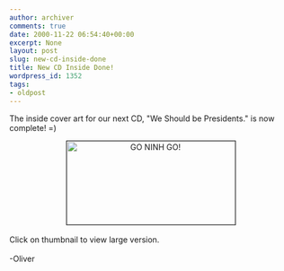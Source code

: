 ```yaml
---
author: archiver
comments: true
date: 2000-11-22 06:54:40+00:00
excerpt: None
layout: post
slug: new-cd-inside-done
title: New CD Inside Done!
wordpress_id: 1352
tags:
- oldpost
---
```


The inside cover art for our next CD, "We Should be Presidents." is now complete! =) <br /><center><a href="http://www.oliverweb.com/ninh/ninhprezinside.jpg"><img src="http://www.oliverweb.com/ninh/insidethumb.jpg" width="300" height="149" alt="GO NINH GO!" border="1"></a></center><br />Click on thumbnail to view large version.<br /><br />-Oliver